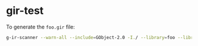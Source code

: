 # gir-test

To generate the `foo.gir` file:

```bash
g-ir-scanner --warn-all --include=GObject-2.0 -I./ --library=foo --library-path=./build/ --pkg=gobject-2.0 --namespace=Foo -o gir-files/foo.gir foo_double.h foo_double.c
```
